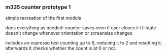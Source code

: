 ### m335 counter prototype 1
simple recreation of the first module

does everything as needed:
counter saves even if user closes it
UI state doesn't change whenever orientation or screensize changes

includes an espresso test counting up to 6, reducing it to 2 and resetting it. afterwards it checks whether the count is at 0 or not.
